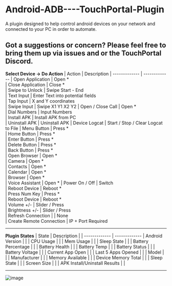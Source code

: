 # Android-ADB----TouchPortal-Plugin
A plugin designed to help control android devices on your network and connected to your PC in order to automate.

Got a suggestions or concern?
Please feel free to bring them up via issues and or the TouchPortal Discord.
---

**Select Device -> Do Action**
| Action |  Description 
| ------------- | ------------- 
| Open Application  | Open *  
| Close Application  | Close *  
| Swipe to Unlock  | Swipe Start - End  
| Text Input | Enter Text into potential fields  
| Tap Input | X and Y coordinates  
| Swipe Input | Swipe X1 Y1 X2 Y2 
| Open / Close Call |  Open *     
| Dial Numbers | Input Numbers    
| Install APK | Install APK from PC   
| Uninstall APK | Uninstall APK 
| Device Logcat | Start / Stop / Clear Logcat to File 
| Menu Button |  Press *     
| Home Button |  Press *     
| Enter Button | Press *  
| Delete Button |  Press *  
| Back Button |    Press *    
| Open Browser | Open *  
| Camera | Open *  
| Contacts | Open *   
| Calendar | Open *   
| Browser | Open *   
| Voice Assistant | Open * 
| Power On / Off  |  Switch   
| Reboot Device  |  Reboot *  
| Press Num Key  |  Press *   
| Reboot Device  |  Reboot *   
| Volume +/-  |  Slider / Press   
| Brightness +/-  |  Slider / Press   
| Refresh Connection  |     | None       
| Create Remote Connection  | IP + Port Required    


---
**Plugin States**
| State |  Description | 
| ------------- | ------------- 
| Android Version  | |
| CPU Usage  | |
| Mem Usage  | |
| Sleep State  | |
| Battery Percentage |  |
| Battery Health |  |
| Battery Temp | |
| Battery Status |  |
| Battery Voltage |  |
| Current App Open  | |
| Last 5 Apps Opened  | |
| Model |  |
| Manufacturer |  |
| Memory Available |  |
| Device Memory Total |  |
| Sleep State |  |
| Screen Size |  |
| APK Install/Uninstall Results |  |




---------------------------------------
![image](https://user-images.githubusercontent.com/76603653/155468451-8c5f847a-9d11-49cb-88d3-69d264d946f6.png)

